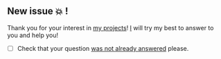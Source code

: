 ## New issue :boom: !

Thank you for your interest in [my projects](https://github.com/Naereen/)! [I](https://github.com/SivertGullbergHansen/) will try my best to answer to you and help you!

- [ ] Check that your question [was not already answered](https://github.com/SivertGullbergHansen/ama/issues?q=is%3Aissue+is%3Aclosed) please.
